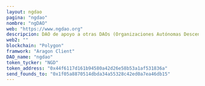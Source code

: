 ```yaml
---
layout: ngdao
pagina: "ngdao"
nombre: "ngDAO"
web: "https://www.ngdao.org"
descripcion: DAO de apoyo a otras DAOs (Organizaciones Autónomas Descentralizadas) sin ánimo de lucro o ngDAOs
web2: ""
blockchain: "Polygon"
framwork: "Aragon Client"
DAO_name: "ngdao"
token_tycker: "NGD"
token_address: "0x44f6117d161b94580a42d26e58b53a1af531836a"
send_founds_to: "0x1f05a8870514dbda34a55328c42ed0a7ea46db15"
---
```


